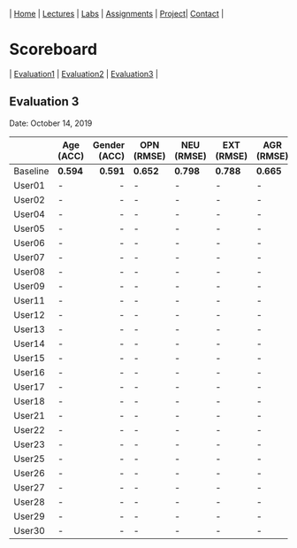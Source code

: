 | [Home](../index.md) | [Lectures](../lectures.md) | [Labs](../labs.md) | [Assignments](../assignments.md) | [Project](../project.md)| [Contact](../contact.md) |


# Scoreboard

| [Evaluation1](evaluation1.md) | [Evaluation2](evaluation2.md) | [Evaluation3](evaluation3.md) |

## Evaluation 3

Date: October 14, 2019

|       | Age (ACC) | Gender (ACC) | OPN (RMSE) | NEU (RMSE) | EXT (RMSE) | AGR (RMSE) | CON (RMSE) |
|-------|--------------|----------:|------------|------------|------------|------------|------------|
| Baseline|**0.594**|**0.591**|**0.652**|**0.798**|**0.788**|**0.665**|**0.734**|
| User01 |-|-|-|-|-|-|-|
| User02 |-|-|-|-|-|-|-|
| User04 |-|-|-|-|-|-|-|
| User05 |-|-|-|-|-|-|-|
| User06 |-|-|-|-|-|-|-|
| User07 |-|-|-|-|-|-|-|
| User08 |-|-|-|-|-|-|-|
| User09 |-|-|-|-|-|-|-|
| User11 |-|-|-|-|-|-|-|
| User12 |-|-|-|-|-|-|-|
| User13 |-|-|-|-|-|-|-|
| User14 |-|-|-|-|-|-|-|
| User15 |-|-|-|-|-|-|-|
| User16 |-|-|-|-|-|-|-|
| User17 |-|-|-|-|-|-|-|
| User18 |-|-|-|-|-|-|-|
| User21 |-|-|-|-|-|-|-|
| User22 |-|-|-|-|-|-|-|
| User23 |-|-|-|-|-|-|-|
| User25 |-|-|-|-|-|-|-|
| User26 |-|-|-|-|-|-|-|
| User27 |-|-|-|-|-|-|-|
| User28 |-|-|-|-|-|-|-|
| User29 |-|-|-|-|-|-|-|
| User30 |-|-|-|-|-|-|-|
